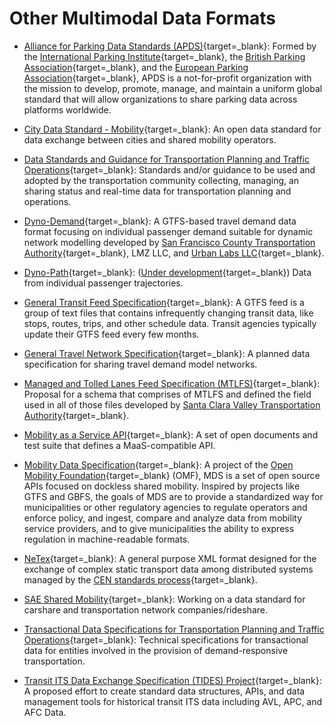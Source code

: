 # Other Multimodal Data Formats

- [Alliance for Parking Data Standards (APDS)](https://www.allianceforparkingdatastandards.org/){target=_blank}: Formed by the [International Parking Institute](https://www.parking.org/){target=_blank}, the [British Parking Association](http://www.britishparking.co.uk/){target=_blank}, and the [European Parking Association](http://www.europeanparking.eu/){target=_blank}, APDS is a not-for-profit organization with the mission to develop, promote, manage, and maintain a uniform global standard that will allow organizations to share parking data across platforms worldwide. 

- [City Data Standard - Mobility](https://www.polisnetwork.eu/news/dutch-cities-develop-new-mobility-data-standard/){target=_blank}: An open data standard for data exchange between cities and shared mobility operators.

- [Data Standards and Guidance for Transportation Planning and Traffic Operations](https://apps.trb.org/cmsfeed/TRBNetProjectDisplay.asp?ProjectID=4543){target=_blank}: Standards and/or guidance to be used and adopted by the transportation community collecting, managing, an sharing status and real-time data for transportation planning and operations. 

- [Dyno-Demand](https://github.com/osplanning-data-standards/dyno-demand){target=_blank}: A GTFS-based travel demand data format focusing on individual passenger demand suitable for dynamic network modelling developed by [San Francisco County Transportation Authority](https://www.sfcta.org/){target=_blank}, LMZ LLC, and [Urban Labs LLC](http://urbanlabs.io/){target=_blank}. 

- [Dyno-Path](https://github.com/osplanning-data-standards/dyno-path){target=_blank}: ([Under development](https://github.com/osplanning-data-standards/GTFS-PLUS/pull/52#issuecomment-331231000){target=_blank}) Data from individual passenger trajectories. 

- [General Transit Feed Specification](https://gtfs.org/){target=_blank}: A GTFS feed is a group of text files that contains infrequently changing transit data, like stops, routes, trips, and other schedule data. Transit agencies typically update their GTFS feed every few months. 

- [General Travel Network Specification](https://zephyrtransport.org/trb17projects/7-general-travel-network-specification/){target=_blank}: A planned data specification for sharing travel demand model networks. 

- [Managed and Tolled Lanes Feed Specification (MTLFS)](https://github.com/vta/Managed-and-Tolled-Lanes-Feed-Specification){target=_blank}: Proposal for a schema that comprises of MTLFS and defined the field used in all of those files developed by [Santa Clara Valley Transportation Authority](https://www.vta.org/){target=_blank}. 

- [Mobility as a Service API](http://maas-api.org/){target=_blank}: A set of open documents and test suite that defines a MaaS-compatible API. 

- [Mobility Data Specification](https://github.com/openmobilityfoundation/mobility-data-specification){target=_blank}: A project of the [Open Mobility Foundation](https://www.openmobilityfoundation.org/){target=_blank} (OMF), MDS is a set of open source APIs focused on dockless shared mobility. Inspired by projects like GTFS and GBFS, the goals of MDS are to provide a standardized way for municipalities or other regulatory agencies to regulate operators and enforce policy, and ingest, compare and analyze data from mobility service providers, and to give municipalities the ability to express regulation in machine-readable formats. 

- [NeTex](https://netex-cen.eu/){target=_blank}: A general purpose XML format designed for the exchange of complex static transport data among distributed systems managed by the [CEN standards process](https://www.cencenelec.eu/){target=_blank}. 

- [SAE Shared Mobility](https://www.sae.org/shared-mobility/){target=_blank}: Working on a data standard for carshare and transportation network companies/rideshare.

- [Transactional Data Specifications for Transportation Planning and Traffic Operations](https://apps.trb.org/cmsfeed/TRBNetProjectDisplay.asp?ProjectID=4120){target=_blank}: Technical specifications for transactional data for entities involved in the provision of demand-responsive transportation. 

- [Transit ITS Data Exchange Specification (TIDES) Project](https://groups.google.com/g/tidesproject){target=_blank}: A proposed effort to create standard data structures, APIs, and data management tools for historical transit ITS data including AVL, APC, and AFC Data.
